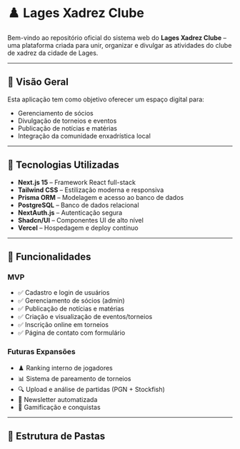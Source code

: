 # ♟️ Lages Xadrez Clube

Bem-vindo ao repositório oficial do sistema web do **Lages Xadrez Clube** – uma plataforma criada para unir, organizar e divulgar as atividades do clube de xadrez da cidade de Lages.

---

## 📌 Visão Geral

Esta aplicação tem como objetivo oferecer um espaço digital para:
- Gerenciamento de sócios
- Divulgação de torneios e eventos
- Publicação de notícias e matérias
- Integração da comunidade enxadrística local

---

## 🚀 Tecnologias Utilizadas

- **Next.js 15** – Framework React full-stack
- **Tailwind CSS** – Estilização moderna e responsiva
- **Prisma ORM** – Modelagem e acesso ao banco de dados
- **PostgreSQL** – Banco de dados relacional
- **NextAuth.js** – Autenticação segura
- **Shadcn/UI** – Componentes UI de alto nível
- **Vercel** – Hospedagem e deploy contínuo

---

## 🧩 Funcionalidades

### MVP
- ✅ Cadastro e login de usuários
- ✅ Gerenciamento de sócios (admin)
- ✅ Publicação de notícias e matérias
- ✅ Criação e visualização de eventos/torneios
- ✅ Inscrição online em torneios
- ✅ Página de contato com formulário

### Futuras Expansões
- ♟️ Ranking interno de jogadores
- 📊 Sistema de pareamento de torneios
- 🔍 Upload e análise de partidas (PGN + Stockfish)
- 📰 Newsletter automatizada
- 🏅 Gamificação e conquistas

---

## 📂 Estrutura de Pastas

